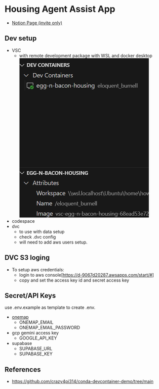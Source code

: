 # Housing Agent Assist App

- [Notion Page (invite only)](https://www.notion.so/Housing-Agents-App-0c4bdd40940542b2bcd366207428e517?pvs=4)


## Dev setup

- VSC
    - with remote development package with WSL and docker desktop
    ![alt text](image.png)
- codespace
- dvc
    - to use with data setup
    - check .dvc config
    - will need to add aws users setup.


## DVC S3 loging
- To setup aws credentials:
    - login to aws console[https://d-9067d20287.awsapps.com/start/#]
    - copy and set the access key id and secret access key

## Secret/API Keys
use .env.example as template to create .env.

- [onemap](https://www.onemap.gov.sg/apidocs/register)
    - ONEMAP_EMAIL
    - ONEMAP_EMAIL_PASSWORD
- gcp gemini access key
    - GOOGLE_API_KEY
- supabase
    - SUPABASE_URL
    - SUPABASE_KEY

## References

- https://github.com/crazy4pi314/conda-devcontainer-demo/tree/main